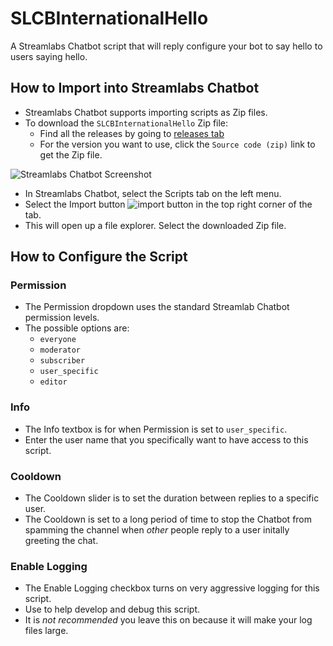 # SLCBInternationalHello

A Streamlabs Chatbot script that will reply configure your bot to say hello to users saying hello.

## How to Import into Streamlabs Chatbot
* Streamlabs Chatbot supports importing scripts as Zip files.
* To download the `SLCBInternationalHello` Zip file:
    * Find all the releases by going to [releases tab](https://github.com/sktse/SLCBInternationalHello/releases)
    * For the version you want to use, click the `Source code (zip)` link to get the Zip file.

![Streamlabs Chatbot Screenshot](https://user-images.githubusercontent.com/11049883/47262578-37349a80-d4ba-11e8-9812-c3354bebc13d.png)
* In Streamlabs Chatbot, select the Scripts tab on the left menu.
* Select the Import button ![import button](https://user-images.githubusercontent.com/11049883/47262592-be820e00-d4ba-11e8-9dae-38d84aa4c774.png) in the top right corner of the tab.
* This will open up a file explorer.  Select the downloaded Zip file.

## How to Configure the Script
### Permission
* The Permission dropdown uses the standard Streamlab Chatbot permission levels.
* The possible options are:
    * `everyone`
    * `moderator`
    * `subscriber`
    * `user_specific`
    * `editor`

### Info
* The Info textbox is for when Permission is set to `user_specific`.
* Enter the user name that you specifically want to have access to this script.

### Cooldown
* The Cooldown slider is to set the duration between replies to a specific user.
* The Cooldown is set to a long period of time to stop the Chatbot from spamming the channel when _other_ people reply to a user initally greeting the chat.

### Enable Logging
* The Enable Logging checkbox turns on very aggressive logging for this script.
* Use to help develop and debug this script.
* It is _not recommended_ you leave this on because it will make your log files large.
